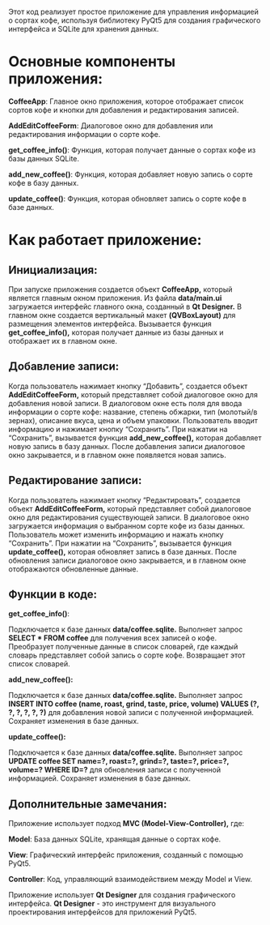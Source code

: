 Этот код реализует простое приложение для управления информацией о сортах кофе, используя библиотеку PyQt5 для создания графического интерфейса и SQLite для хранения данных.

# Основные компоненты приложения:

**CoffeeApp**: Главное окно приложения, которое отображает список сортов кофе и кнопки для добавления и редактирования записей.

**AddEditCoffeeForm**: Диалоговое окно для добавления или редактирования информации о сорте кофе.

**get_coffee_info()**: Функция, которая получает данные о сортах кофе из базы данных SQLite.

**add_new_coffee()**: Функция, которая добавляет новую запись о сорте кофе в базу данных.

**update_coffee()**: Функция, которая обновляет запись о сорте кофе в базе данных.

# Как работает приложение:

## Инициализация:
При запуске приложения создается объект **CoffeeApp,** который является главным окном приложения.
Из файла **data/main.ui** загружается интерфейс главного окна, созданный в **Qt Designer.**
В главном окне создается вертикальный макет **(QVBoxLayout)** для размещения элементов интерфейса.
Вызывается функция **get_coffee_info(),** которая получает данные из базы данных и отображает их в главном окне.

## Добавление записи:
Когда пользователь нажимает кнопку “Добавить”, создается объект **AddEditCoffeeForm,** который представляет собой диалоговое окно для добавления новой записи.
В диалоговом окне есть поля для ввода информации о сорте кофе: название, степень обжарки, тип (молотый/в зернах), описание вкуса, цена и объем упаковки.
Пользователь вводит информацию и нажимает кнопку “Сохранить”.
При нажатии на “Сохранить”, вызывается функция **add_new_coffee(),** которая добавляет новую запись в базу данных.
После добавления записи диалоговое окно закрывается, и в главном окне появляется новая запись.

## Редактирование записи:
Когда пользователь нажимает кнопку “Редактировать”, создается объект **AddEditCoffeeForm,** который представляет собой диалоговое окно для редактирования существующей записи.
В диалоговое окно загружается информация о выбранном сорте кофе из базы данных.
Пользователь может изменить информацию и нажать кнопку “Сохранить”.
При нажатии на “Сохранить”, вызывается функция **update_coffee(),** которая обновляет запись в базе данных.
После обновления записи диалоговое окно закрывается, и в главном окне отображаются обновленные данные.

## Функции в коде:

**get_coffee_info()**:

Подключается к базе данных **data/coffee.sqlite.**
Выполняет запрос **SELECT * FROM coffee** для получения всех записей о кофе.
Преобразует полученные данные в список словарей, где каждый словарь представляет собой запись о сорте кофе.
Возвращает этот список словарей.

**add_new_coffee():**

Подключается к базе данных **data/coffee.sqlite.**
Выполняет запрос **INSERT INTO coffee (name, roast, grind, taste, price, volume) VALUES (?, ?, ?, ?, ?, ?)** для добавления новой записи с полученной информацией.
Сохраняет изменения в базе данных.

**update_coffee():**

Подключается к базе данных **data/coffee.sqlite.**
Выполняет запрос **UPDATE coffee SET name=?, roast=?, grind=?, taste=?, price=?, volume=? WHERE ID=?** для обновления записи с полученной информацией.
Сохраняет изменения в базе данных.


## Дополнительные замечания:

Приложение использует подход **MVC (Model-View-Controller),** где:

**Model**: База данных SQLite, хранящая данные о сортах кофе.

**View**: Графический интерфейс приложения, созданный с помощью PyQt5.

**Controller**: Код, управляющий взаимодействием между Model и View.

Приложение использует **Qt Designer** для создания графического интерфейса. **Qt Designer** - это инструмент для визуального проектирования интерфейсов для приложений PyQt5.
